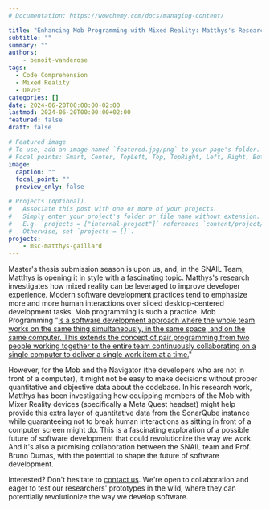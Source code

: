 ```yaml
---
# Documentation: https://wowchemy.com/docs/managing-content/

title: "Enhancing Mob Programming with Mixed Reality: Matthys's Research on Improving Developer Experience"
subtitle: ""
summary: ""
authors:
    - benoit-vanderose
tags:
  - Code Comprehension
  - Mixed Reality
  - DevEx
categories: []
date: 2024-06-20T00:00:00+02:00
lastmod: 2024-06-20T00:00:00+02:00
featured: false
draft: false

# Featured image
# To use, add an image named `featured.jpg/png` to your page's folder.
# Focal points: Smart, Center, TopLeft, Top, TopRight, Left, Right, BottomLeft, Bottom, BottomRight.
image:
  caption: ""
  focal_point: ""
  preview_only: false

# Projects (optional).
#   Associate this post with one or more of your projects.
#   Simply enter your project's folder or file name without extension.
#   E.g. `projects = ["internal-project"]` references `content/project/deep-learning/index.md`.
#   Otherwise, set `projects = []`.
projects:
    - msc-matthys-gaillard
---
```


Master's thesis submission season is upon us, and, in the SNAIL Team, Matthys is opening it in style with a fascinating topic. Matthys's research investigates how mixed reality can be leveraged to improve developer experience. Modern software development practices tend to emphasize more and more human interactions over siloed desktop-centered development tasks. Mob programming is such a practice. Mob Programming "[is a software development approach where the whole team works on the same thing simultaneously, in the same space, and on the same computer. This extends the concept of pair programming from two people working together to the entire team continuously collaborating on a single computer to deliver a single work item at a time.](https://www.agilealliance.org/glossary/mob-programming/)"

However, for the Mob and the Navigator (the developers who are not in front of a computer), it might not be easy to make decisions without proper quantitative and objective data about the codebase. In his research work, Matthys has been investigating how equipping members of the Mob with Mixer Reality devices (specifically a Meta Quest headset) might help provide this extra layer of quantitative data from the SonarQube instance while guaranteeing not to break human interactions as sitting in front of a computer screen might do. This is a fascinating exploration of a possible future of software development that could revolutionize the way we work. And it's also a promising collaboration between the SNAIL team and Prof. Bruno Dumas, with the potential to shape the future of software development.

Interested? Don't hesitate to [contact us](mailto:snail@unamur.be). We're open to collaboration and eager to test our researchers' prototypes in the wild, where they can potentially revolutionize the way we develop software.
